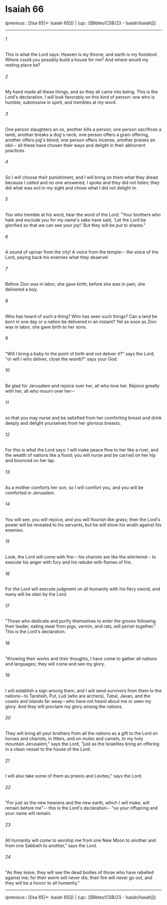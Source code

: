# Isaiah 66

(previous:: [[Isa 65|← Isaiah 65]]) | (up:: [[Bibles/CSB/23 - Isaiah/Isaiah]])

***


###### 1 
This is what the Lord says: Heaven is my throne, and earth is my footstool. Where could you possibly build a house for me? And where would my resting place be? 

###### 2 
My hand made all these things, and so they all came into being. This is the Lord's declaration. I will look favorably on this kind of person: one who is humble, submissive in spirit, and trembles at my word. 

###### 3 
One person slaughters an ox, another kills a person; one person sacrifices a lamb, another breaks a dog's neck; one person offers a grain offering, another offers pig's blood; one person offers incense, another praises an idol-- all these have chosen their ways and delight in their abhorrent practices. 

###### 4 
So I will choose their punishment, and I will bring on them what they dread because I called and no one answered; I spoke and they did not listen; they did what was evil in my sight and chose what I did not delight in. 

###### 5 
You who tremble at his word, hear the word of the Lord: "Your brothers who hate and exclude you for my name's sake have said, 'Let the Lord be glorified so that we can see your joy!' But they will be put to shame." 

###### 6 
A sound of uproar from the city! A voice from the temple-- the voice of the Lord, paying back his enemies what they deserve! 

###### 7 
Before Zion was in labor, she gave birth; before she was in pain, she delivered a boy. 

###### 8 
Who has heard of such a thing? Who has seen such things? Can a land be born in one day or a nation be delivered in an instant? Yet as soon as Zion was in labor, she gave birth to her sons. 

###### 9 
"Will I bring a baby to the point of birth and not deliver it?" says the Lord; "or will I who deliver, close the womb?" says your God. 

###### 10 
Be glad for Jerusalem and rejoice over her, all who love her. Rejoice greatly with her, all who mourn over her-- 

###### 11 
so that you may nurse and be satisfied from her comforting breast and drink deeply and delight yourselves from her glorious breasts. 

###### 12 
For this is what the Lord says: I will make peace flow to her like a river, and the wealth of nations like a flood; you will nurse and be carried on her hip and bounced on her lap. 

###### 13 
As a mother comforts her son, so I will comfort you, and you will be comforted in Jerusalem. 

###### 14 
You will see, you will rejoice, and you will flourish like grass; then the Lord's power will be revealed to his servants, but he will show his wrath against his enemies. 

###### 15 
Look, the Lord will come with fire-- his chariots are like the whirlwind-- to execute his anger with fury and his rebuke with flames of fire. 

###### 16 
For the Lord will execute judgment on all humanity with his fiery sword, and many will be slain by the Lord. 

###### 17 
"Those who dedicate and purify themselves to enter the groves following their leader, eating meat from pigs, vermin, and rats, will perish together." This is the Lord's declaration. 

###### 18 
"Knowing their works and their thoughts, I have come to gather all nations and languages; they will come and see my glory. 

###### 19 
I will establish a sign among them, and I will send survivors from them to the nations--to Tarshish, Put, Lud (who are archers), Tubal, Javan, and the coasts and islands far away--who have not heard about me or seen my glory. And they will proclaim my glory among the nations. 

###### 20 
They will bring all your brothers from all the nations as a gift to the Lord on horses and chariots, in litters, and on mules and camels, to my holy mountain Jerusalem," says the Lord, "just as the Israelites bring an offering in a clean vessel to the house of the Lord. 

###### 21 
I will also take some of them as priests and Levites," says the Lord. 

###### 22 
"For just as the new heavens and the new earth, which I will make, will remain before me"-- this is the Lord's declaration-- "so your offspring and your name will remain. 

###### 23 
All humanity will come to worship me from one New Moon to another and from one Sabbath to another," says the Lord. 

###### 24 
"As they leave, they will see the dead bodies of those who have rebelled against me; for their worm will never die, their fire will never go out, and they will be a horror to all humanity."

***

(previous:: [[Isa 65|← Isaiah 65]]) | (up:: [[Bibles/CSB/23 - Isaiah/Isaiah]])
